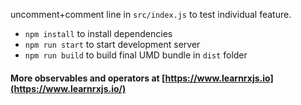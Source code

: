 uncomment+comment line in `src/index.js` to test individual feature.

- `npm install` to install dependencies
- `npm run start` to start development server
- `npm run build` to build final UMD bundle in `dist` folder

#### More observables and operators at [https://www.learnrxjs.io](https://www.learnrxjs.io/)